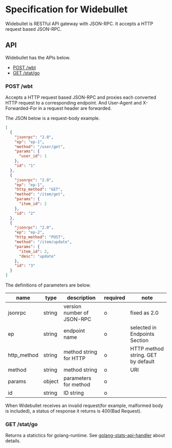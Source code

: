 # Specification for Widebullet

Widebullet is RESTful API gateway with JSON-RPC. It accepts a HTTP request based JSON-RPC.

## API

Widebullet has the APIs below.

 * [POST /wbt](#post-wbt)
 * [GET /stat/go](#get-statgo)

### POST /wbt

Accepts a HTTP request based JSON-RPC and proxies each converted HTTP request to a corresponding endpoint.
And User-Agent and X-Forwarded-For in a request header are forwarded.

The JSON below is a request-body example.

```json
[
  {
    "jsonrpc": "2.0",
    "ep": "ep-1",
    "method": "/user/get",
    "params": {
      "user_id": 1
    },
    "id": "1"
  },
  {
    "jsonrpc": "2.0",
    "ep": "ep-1",
    "http_method": "GET",
    "method": "/item/get",
    "params": {
      "item_id": 2
    },
    "id": "2"
  },
  {
    "jsonrpc": "2.0",
    "ep": "ep-2",
    "http_method": "POST",
    "method": "/item/update",
    "params": {
      "item_id": 2,
      "desc": "update"
    },
    "id": "3"
  }
]
```

The definitions of parameters are below.

|name            |type  |description                              |required|note                              |
|----------------|------|-----------------------------------------|--------|----------------------------------|
|jsonrpc         |string|version number of JSON-RPC               |o       |fixed as 2.0                      |
|ep              |string|endpoint name                            |o       |selected in Endpoints Section     |
|http_method     |string|method string for HTTP                   |o       |HTTP method string. GET by default|
|method          |string|method string                            |o       |URI                               |
|params          |object|parameters for method                    |o       |                                  |
|id              |string|ID string                                |o       |                                  |


When Widebullet receives an invalid request(for example, malformed body is included), a status of response it returns is 400(Bad Request).

### GET /stat/go

Returns a statictics for golang-runtime. See [golang-stats-api-handler](https://github.com/fukata/golang-stats-api-handler) about details.
